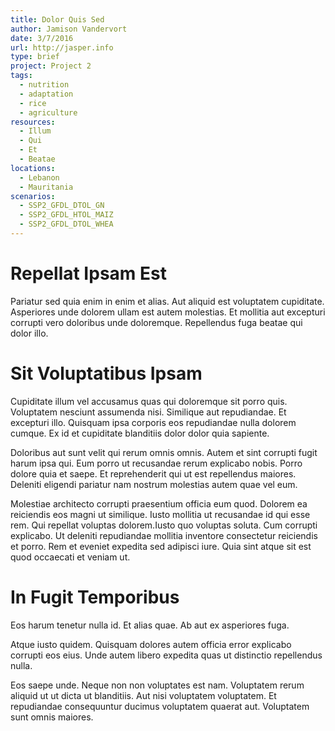 ```yaml
---
title: Dolor Quis Sed
author: Jamison Vandervort
date: 3/7/2016
url: http://jasper.info
type: brief
project: Project 2
tags:
  - nutrition
  - adaptation
  - rice
  - agriculture
resources:
  - Illum
  - Qui
  - Et
  - Beatae
locations:
  - Lebanon
  - Mauritania
scenarios:
  - SSP2_GFDL_DTOL_GN
  - SSP2_GFDL_HTOL_MAIZ
  - SSP2_GFDL_DTOL_WHEA
---
```


# Repellat Ipsam Est
Pariatur sed quia enim in enim et alias. Aut aliquid est voluptatem cupiditate. Asperiores unde dolorem ullam est autem molestias. Et mollitia aut excepturi corrupti vero doloribus unde doloremque. Repellendus fuga beatae qui dolor illo.

# Sit Voluptatibus Ipsam
Cupiditate illum vel accusamus quas qui doloremque sit porro quis. Voluptatem nesciunt assumenda nisi. Similique aut repudiandae. Et excepturi illo. Quisquam ipsa corporis eos repudiandae nulla dolorem cumque. Ex id et cupiditate blanditiis dolor dolor quia sapiente.
 Doloribus aut sunt velit qui rerum omnis omnis. Autem et sint corrupti fugit harum ipsa qui. Eum porro ut recusandae rerum explicabo nobis. Porro dolore quia et saepe. Et reprehenderit qui ut est repellendus maiores. Deleniti eligendi pariatur nam nostrum molestias autem quae vel eum.
 Molestiae architecto corrupti praesentium officia eum quod. Dolorem ea reiciendis eos magni ut similique. Iusto mollitia ut recusandae id qui esse rem. Qui repellat voluptas dolorem.Iusto quo voluptas soluta. Cum corrupti explicabo. Ut deleniti repudiandae mollitia inventore consectetur reiciendis et porro. Rem et eveniet expedita sed adipisci iure. Quia sint atque sit est quod occaecati et veniam ut.

# In Fugit Temporibus
Eos harum tenetur nulla id. Et alias quae. Ab aut ex asperiores fuga.
 Atque iusto quidem. Quisquam dolores autem officia error explicabo corrupti eos eius. Unde autem libero expedita quas ut distinctio repellendus nulla.
 Eos saepe unde. Neque non non voluptates est nam. Voluptatem rerum aliquid ut ut dicta ut blanditiis. Aut nisi voluptatem voluptatem. Et repudiandae consequuntur ducimus voluptatem quaerat aut. Voluptatem sunt omnis maiores.
